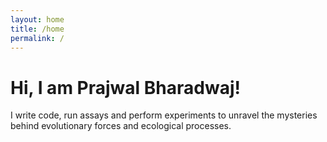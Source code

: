 ```yaml
---
layout: home
title: /home
permalink: /
---
```


# Hi, I am Prajwal Bharadwaj!

I write code, run assays and perform experiments to unravel the mysteries behind evolutionary forces and ecological processes.
